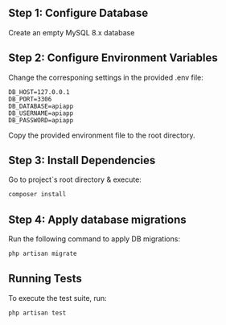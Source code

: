 ## Step 1: Configure Database
Create an empty MySQL 8.x database

## Step 2: Configure Environment Variables
Change the corresponing settings in the provided .env file:
```
DB_HOST=127.0.0.1
DB_PORT=3306
DB_DATABASE=apiapp
DB_USERNAME=apiapp
DB_PASSWORD=apiapp
```
Copy the provided environment file to the root directory.

## Step 3: Install Dependencies
Go to project`s root directory & execute:
```sh
composer install
```

## Step 4: Apply database migrations
Run the following command to apply DB migrations:
```sh
php artisan migrate
```

## Running Tests
To execute the test suite, run:
```sh
php artisan test
```
